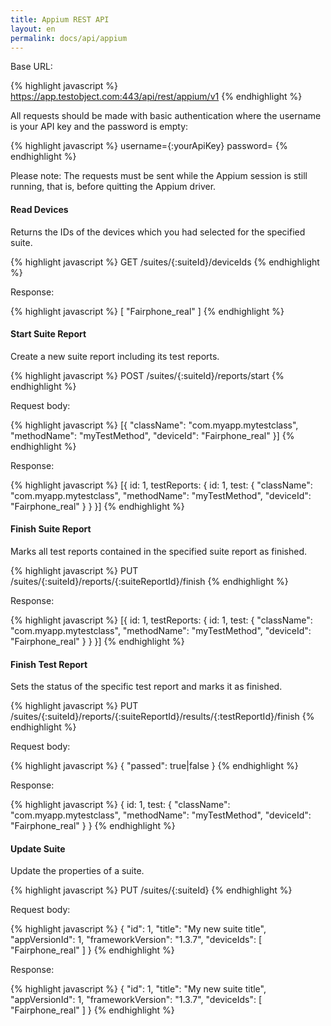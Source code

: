 ```yaml
---
title: Appium REST API
layout: en
permalink: docs/api/appium
---
```


Base URL:

{% highlight javascript %}
https://app.testobject.com:443/api/rest/appium/v1
{% endhighlight %}

All requests should be made with basic authentication where the username is your API key and the password is empty:

{% highlight javascript %}
username={:yourApiKey}
password=
{% endhighlight %}

Please note: The requests must be sent while the Appium session is still running, that is, before quitting the Appium driver.


<h4 id="read-devices">Read Devices</h4>

Returns the IDs of the devices which you had selected for the specified suite.

{% highlight javascript %}
GET /suites/{:suiteId}/deviceIds
{% endhighlight %}

Response:

{% highlight javascript %}
[
	"Fairphone_real"
]
{% endhighlight %}


<h4 id="start-suite-report">Start Suite Report</h4>

Create a new suite report including its test reports.

{% highlight javascript %}
POST /suites/{:suiteId}/reports/start
{% endhighlight %}

Request body:

{% highlight javascript %}
[{
	"className": "com.myapp.mytestclass",
	"methodName": "myTestMethod",
	"deviceId": "Fairphone_real"
}]
{% endhighlight %}

Response:

{% highlight javascript %}
[{
	id: 1,
	testReports: {
		id: 1,
		test: {
			"className": "com.myapp.mytestclass",
			"methodName": "myTestMethod",
			"deviceId": "Fairphone_real"
		}
	}
}]
{% endhighlight %}


<h4 id="finish-suite-report">Finish Suite Report</h4>

Marks all test reports contained in the specified suite report as finished.

{% highlight javascript %}
PUT /suites/{:suiteId}/reports/{:suiteReportId}/finish
{% endhighlight %}

Response:

{% highlight javascript %}
[{
	id: 1,
	testReports: {
		id: 1,
		test: {
			"className": "com.myapp.mytestclass",
			"methodName": "myTestMethod",
			"deviceId": "Fairphone_real"
		}
	}
}]
{% endhighlight %}


<h4 id="finish-test-report">Finish Test Report</h4>

Sets the status of the specific test report and marks it as finished.

{% highlight javascript %}
PUT /suites/{:suiteId}/reports/{:suiteReportId}/results/{:testReportId}/finish
{% endhighlight %}

Request body:

{% highlight javascript %}
{
	"passed": true|false
}
{% endhighlight %}

Response:

{% highlight javascript %}
{
	id: 1,
	test: {
		"className": "com.myapp.mytestclass",
		"methodName": "myTestMethod",
		"deviceId": "Fairphone_real"
	}
}
{% endhighlight %}


<h4 id="update-suite">Update Suite</h4>

Update the properties of a suite.

{% highlight javascript %}
PUT /suites/{:suiteId}
{% endhighlight %}

Request body:

{% highlight javascript %}
{
	"id": 1,
	"title": "My new suite title",
	"appVersionId": 1,
	"frameworkVersion": "1.3.7",
	"deviceIds": [
		"Fairphone_real"
	]
}
{% endhighlight %}

Response:

{% highlight javascript %}
{
	"id": 1,
	"title": "My new suite title",
	"appVersionId": 1,
	"frameworkVersion": "1.3.7",
	"deviceIds": [
		"Fairphone_real"
	]
}
{% endhighlight %}
